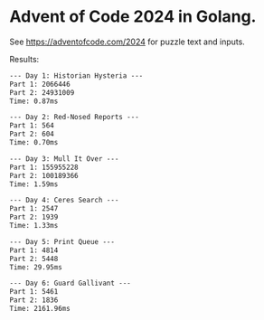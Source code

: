 # Advent of Code 2024 in Golang.

See https://adventofcode.com/2024 for puzzle text and inputs.


Results:

```txt
--- Day 1: Historian Hysteria ---
Part 1: 2066446
Part 2: 24931009
Time: 0.87ms

--- Day 2: Red-Nosed Reports ---
Part 1: 564
Part 2: 604
Time: 0.70ms

--- Day 3: Mull It Over ---
Part 1: 155955228
Part 2: 100189366
Time: 1.59ms

--- Day 4: Ceres Search ---
Part 1: 2547
Part 2: 1939
Time: 1.33ms

--- Day 5: Print Queue ---
Part 1: 4814
Part 2: 5448
Time: 29.95ms

--- Day 6: Guard Gallivant ---
Part 1: 5461
Part 2: 1836
Time: 2161.96ms

```

